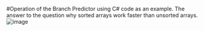 #Operation of the Branch Predictor using C# code as an example.
The answer to the question why sorted arrays work faster than unsorted arrays.
![image](https://user-images.githubusercontent.com/26198117/210841669-65d7df3c-3701-4ac5-8eb7-328f950aea68.png)

